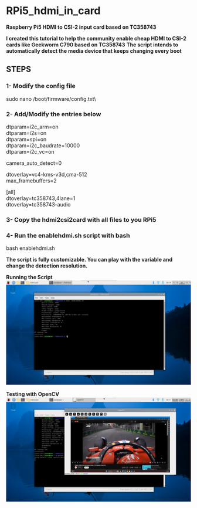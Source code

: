 # RPi5_hdmi_in_card
**Raspberry Pi5 HDMI to CSI-2 input card based on TC358743**

**I created this tutorial to help the community enable cheap HDMI to CSI-2 cards like Geekworm C790 based on TC358743**
**The script intends to automatically detect the media device that keeps changing every boot**

## STEPS

### 1- Modify the config file 
sudo nano /boot/firmware/config.txt\

### 2- Add/Modify the entries below

dtparam=i2c_arm=on\
dtparam=i2s=on\
dtparam=spi=on\
dtparam=i2c_baudrate=10000\
dtparam=i2c_vc=on

camera_auto_detect=0

dtoverlay=vc4-kms-v3d,cma-512\
max_framebuffers=2

[all]\
dtoverlay=tc358743,4lane=1\
dtoverlay=tc358743-audio

### 3- Copy the hdmi2csi2card with all files to you RPi5

### 4- Run the enablehdmi.sh script with bash
bash enablehdmi.sh

**The script is fully customizable. You can play with the variable and change the detection resolution.**

**Running the Script**
![alt text](https://github.com/FearL0rd/RPi5_hdmi_in_card/blob/main/HDMICARDIMG.png?raw=true)

**Testing with OpenCV**
![alt text](https://github.com/FearL0rd/RPi5_hdmi_in_card/blob/main/HDMICARDIMGOPENCV.png?raw=true)

